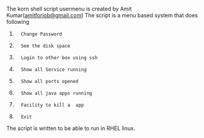 The korn shell script usermenu is created by Amit Kumar(amitforjob@gmail.com)
The script is a menu based system that does following

1.       Change Password
2.       See the disk space
3.       Login to other box using ssh
4.       Show all Service running
5.       Show all ports opened
6.       Show all java apps running
7.       Facility to kill a  app
8.       Exit

The script is written to be able to run in RHEL linux.
